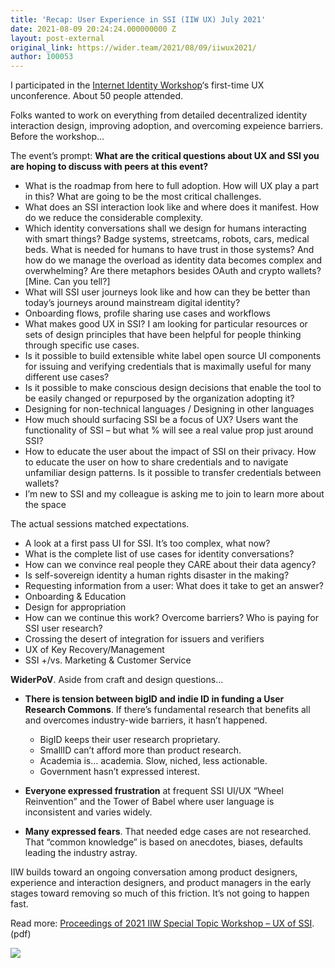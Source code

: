 ```yaml
---
title: 'Recap: User Experience in SSI (IIW UX) July 2021'
date: 2021-08-09 20:24:24.000000000 Z
layout: post-external
original_link: https://wider.team/2021/08/09/iiwux2021/
author: 100053
---
```


I participated in the [Internet Identity Workshop](https://internetidentityworkshop.com/)‘s first-time UX unconference. About 50 people attended.

Folks wanted to work on everything from detailed decentralized identity interaction design, improving adoption, and overcoming expeience barriers. Before the workshop…

The event’s prompt: **What are the critical questions about UX and SSI you are hoping to discuss with peers at this event?**

- What is the roadmap from here to full adoption. How will UX play a part in this? What are going to be the most critical challenges.
- What does an SSI interaction look like and where does it manifest. How do we reduce the considerable complexity.
- Which identity conversations shall we design for humans interacting with smart things? Badge systems, streetcams, robots, cars, medical beds. What is needed for humans to have trust in those systems? And how do we manage the overload as identity data becomes complex and overwhelming? Are there metaphors besides OAuth and crypto wallets? [Mine. Can you tell?]
- What will SSI user journeys look like and how can they be better than today’s journeys around mainstream digital identity?
- Onboarding flows, profile sharing use cases and workflows
- What makes good UX in SSI? I am looking for particular resources or sets of design principles that have been helpful for people thinking through specific use cases.
- Is it possible to build extensible white label open source UI components for issuing and verifying credentials that is maximally useful for many different use cases?
- Is it possible to make conscious design decisions that enable the tool to be easily changed or repurposed by the organization adopting it?
- Designing for non-technical languages / Designing in other languages
- How much should surfacing SSI be a focus of UX? Users want the functionality of SSI – but what % will see a real value prop just around SSI?
- How to educate the user about the impact of SSI on their privacy. How to educate the user on how to share credentials and to navigate unfamiliar design patterns. Is it possible to transfer credentials between wallets?
- I’m new to SSI and my colleague is asking me to join to learn more about the space

The actual sessions matched expectations.

- A look at a first pass UI for SSI. It’s too complex, what now?
- What is the complete list of use cases for identity conversations?
- How can we convince real people they CARE about their data agency?
- Is self-sovereign identity a human rights disaster in the making?
- Requesting information from a user: What does it take to get an answer?
- Onboarding & Education
- Design for appropriation
- How can we continue this work? Overcome barriers? Who is paying for SSI user research?
- Crossing the desert of integration for issuers and verifiers
- UX of Key Recovery/Management
- SSI +/vs. Marketing & Customer Service

**WiderPoV**. Aside from craft and design questions…

- **There is tension between bigID and indie ID in funding a User Research Commons**. If there’s fundamental research that benefits all and overcomes industry-wide barriers, it hasn’t happened. 
  - BigID keeps their user research proprietary. 
  - SmallID can’t afford more than product research. 
  - Academia is… academia. Slow, niched, less actionable. 
  - Government hasn’t expressed interest. 

- **Everyone expressed frustration** at frequent SSI UI/UX “Wheel Reinvention” and the Tower of Babel where user language is inconsistent and varies widely. 

- **Many expressed fears**. That needed edge cases are not researched. That “common knowledge” is based on anecdotes, biases, defaults leading the industry astray. 

IIW builds toward an ongoing conversation among product designers, experience and interaction designers, and product managers in the early stages toward removing so much of this friction. It’s not going to happen fast.

Read more: [Proceedings of 2021 IIW Special Topic Workshop – UX of SSI](https://github.com/windley/IIW_homepage/raw/gh-pages/assets/proceedings/IIWSpecialTopic_UX%20of%20SSI_Book_of_Proceedings.pdf). (pdf)

![](https://widerteam.files.wordpress.com/2021/08/image.png?w=200)

